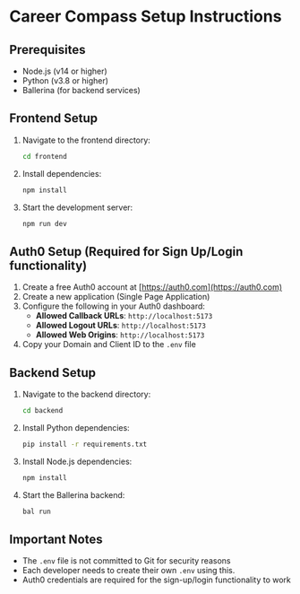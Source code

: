 # Career Compass Setup Instructions

## Prerequisites
- Node.js (v14 or higher)
- Python (v3.8 or higher)
- Ballerina (for backend services)

## Frontend Setup

1. Navigate to the frontend directory:
   ```bash
   cd frontend
   ```

2. Install dependencies:
   ```bash
   npm install
   ```
3. Start the development server:
   ```bash
   npm run dev
   ```

## Auth0 Setup (Required for Sign Up/Login functionality)

1. Create a free Auth0 account at [https://auth0.com](https://auth0.com)
2. Create a new application (Single Page Application)
3. Configure the following in your Auth0 dashboard:
   - **Allowed Callback URLs**: `http://localhost:5173`
   - **Allowed Logout URLs**: `http://localhost:5173`
   - **Allowed Web Origins**: `http://localhost:5173`
4. Copy your Domain and Client ID to the `.env` file

## Backend Setup

1. Navigate to the backend directory:
   ```bash
   cd backend
   ```

2. Install Python dependencies:
   ```bash
   pip install -r requirements.txt
   ```

3. Install Node.js dependencies:
   ```bash
   npm install
   ```

4. Start the Ballerina backend:
   ```bash
   bal run
   ```

## Important Notes

- The `.env` file is not committed to Git for security reasons
- Each developer needs to create their own `.env` using this.
- Auth0 credentials are required for the sign-up/login functionality to work